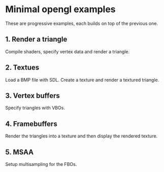# Minimal opengl examples

These are progressive examples, each builds on top of the previous one.

## 1. Render a triangle

Compile shaders, specify vertex data and render a triangle.

## 2. Textues

Load a BMP file with SDL. Create a texture and render a textured triangle.

## 3. Vertex buffers

Specify triangles with VBOs.

## 4. Framebuffers

Render the triangles into a texture and then display the rendered texture.

## 5. MSAA

Setup multisampling for the FBOs.